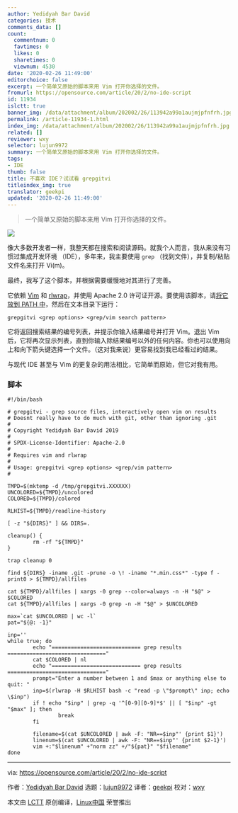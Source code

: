 ```yaml
---
author: Yedidyah Bar David
categories: 技术
comments_data: []
count:
  commentnum: 0
  favtimes: 0
  likes: 0
  sharetimes: 0
  viewnum: 4530
date: '2020-02-26 11:49:00'
editorchoice: false
excerpt: 一个简单又原始的脚本来用 Vim 打开你选择的文件。
fromurl: https://opensource.com/article/20/2/no-ide-script
id: 11934
islctt: true
banner_img: /data/attachment/album/202002/26/113942a99a1aujmjpfnfrh.jpg
permalink: /article-11934-1.html
index_img: /data/attachment/album/202002/26/113942a99a1aujmjpfnfrh.jpg.thumb.jpg
related: []
reviewer: wxy
selector: lujun9972
summary: 一个简单又原始的脚本来用 Vim 打开你选择的文件。
tags:
- IDE
thumb: false
title: 不喜欢 IDE？试试看 grepgitvi
titleindex_img: true
translator: geekpi
updated: '2020-02-26 11:49:00'
---
```



> 
> 一个简单又原始的脚本来用 Vim 打开你选择的文件。
> 
> 
> 


![](/data/attachment/album/202002/26/113942a99a1aujmjpfnfrh.jpg)


像大多数开发者一样，我整天都在搜索和阅读源码。就我个人而言，我从来没有习惯过集成开发环境 （IDE），多年来，我主要使用 `grep` （找到文件），并复制/粘贴文件名来打开 Vi(m)。


最终，我写了这个脚本，并根据需要缓慢地对其进行了完善。


它依赖 [Vim](https://www.vim.org/) 和 [rlwrap](https://linux.die.net/man/1/rlwrap)，并使用 Apache 2.0 许可证开源。要使用该脚本，请[将它放到 PATH 中](https://opensource.com/article/17/6/set-path-linux)，然后在文本目录下运行：



```
grepgitvi <grep options> <grep/vim search pattern>
```

它将返回搜索结果的编号列表，并提示你输入结果编号并打开 Vim。退出 Vim 后，它将再次显示列表，直到你输入除结果编号以外的任何内容。你也可以使用向上和向下箭头键选择一个文件。（这对我来说）更容易找到我已经看过的结果。


与现代 IDE 甚至与 Vim 的更复杂的用法相比，它简单而原始，但它对我有用。


### 脚本



```
#!/bin/bash

# grepgitvi - grep source files, interactively open vim on results
# Doesnt really have to do much with git, other than ignoring .git
#
# Copyright Yedidyah Bar David 2019
#
# SPDX-License-Identifier: Apache-2.0
#
# Requires vim and rlwrap
#
# Usage: grepgitvi <grep options> <grep/vim pattern>
#

TMPD=$(mktemp -d /tmp/grepgitvi.XXXXXX)
UNCOLORED=${TMPD}/uncolored
COLORED=${TMPD}/colored

RLHIST=${TMPD}/readline-history

[ -z "${DIRS}" ] && DIRS=.

cleanup() {
        rm -rf "${TMPD}"
}

trap cleanup 0

find ${DIRS} -iname .git -prune -o \! -iname "*.min.css*" -type f -print0 > ${TMPD}/allfiles

cat ${TMPD}/allfiles | xargs -0 grep --color=always -n -H "$@" > $COLORED
cat ${TMPD}/allfiles | xargs -0 grep -n -H "$@" > $UNCOLORED

max=`cat $UNCOLORED | wc -l`
pat="${@: -1}"

inp=''
while true; do
        echo "============================ grep results ==============================="
        cat $COLORED | nl
        echo "============================ grep results ==============================="
        prompt="Enter a number between 1 and $max or anything else to quit: "
        inp=$(rlwrap -H $RLHIST bash -c "read -p \"$prompt\" inp; echo \$inp")
        if ! echo "$inp" | grep -q '^[0-9][0-9]*$' || [ "$inp" -gt "$max" ]; then
                break
        fi

        filename=$(cat $UNCOLORED | awk -F: "NR==$inp"' {print $1}')
        linenum=$(cat $UNCOLORED | awk -F: "NR==$inp"' {print $2-1}')
        vim +:"$linenum" +"norm zz" +/"${pat}" "$filename"
done
```



---


via: <https://opensource.com/article/20/2/no-ide-script>


作者：[Yedidyah Bar David](https://opensource.com/users/didib) 选题：[lujun9972](https://github.com/lujun9972) 译者：[geekpi](https://github.com/geekpi) 校对：[wxy](https://github.com/wxy)


本文由 [LCTT](https://github.com/LCTT/TranslateProject) 原创编译，[Linux中国](https://linux.cn/) 荣誉推出